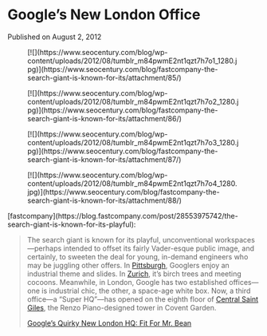 # Google&#8217;s New London Office

Published on August 2, 2012

<div class="gallery galleryid-84 gallery-columns-3 gallery-size-thumbnail" id="gallery-4"><figure class="gallery-item"><div class="gallery-icon "> [![](https://www.seocentury.com/blog/wp-content/uploads/2012/08/tumblr_m84pwmE2nt1qzt7h7o1_1280.jpg)](https://www.seocentury.com/blog/fastcompany-the-search-giant-is-known-for-its/attachment/85/) </div></figure><figure class="gallery-item"><div class="gallery-icon "> [![](https://www.seocentury.com/blog/wp-content/uploads/2012/08/tumblr_m84pwmE2nt1qzt7h7o2_1280.jpg)](https://www.seocentury.com/blog/fastcompany-the-search-giant-is-known-for-its/attachment/86/) </div></figure><figure class="gallery-item"><div class="gallery-icon "> [![](https://www.seocentury.com/blog/wp-content/uploads/2012/08/tumblr_m84pwmE2nt1qzt7h7o3_1280.jpg)](https://www.seocentury.com/blog/fastcompany-the-search-giant-is-known-for-its/attachment/87/) </div></figure><figure class="gallery-item"><div class="gallery-icon "> [![](https://www.seocentury.com/blog/wp-content/uploads/2012/08/tumblr_m84pwmE2nt1qzt7h7o4_1280.jpg)](https://www.seocentury.com/blog/fastcompany-the-search-giant-is-known-for-its/attachment/88/) </div></figure> </div>[fastcompany](https://blog.fastcompany.com/post/28553975742/the-search-giant-is-known-for-its-playful):

> <span>The search giant is known for its playful, unconventional workspaces—perhaps intended to offset its fairly Vader-esque public image, and certainly, to sweeten the deal for young, in-demand engineers who may be juggling other offers. In </span>[Pittsburgh](https://www.fastcodesign.com/1663160/google-unveils-not-evil-office-in-pittsburgh)<span>, Googlers enjoy an industrial theme and slides. In </span>[Zurich](https://www.archdaily.com/41400/google-emea-engineering-hub-camezind-evolution/)<span>, it’s birch trees and meeting cocoons. Meanwhile, in London, Google has two established offices—one is industrial chic, the other, a space-age white box. Now, a third office—a “Super HQ”—has opened on the eighth floor of </span>[Central Saint Giles](https://www.archdaily.com/104147/central-st-giles-court-renzo-piano-fletcher-priest-architects/)<span>, the Renzo Piano-designed tower in Covent Garden.</span>
>
> <span>[Google’s Quirky New London HQ: Fit For Mr. Bean](https://www.fastcodesign.com/1670431/google-s-quirky-new-london-hq-fit-for-mr-bean)</span>

